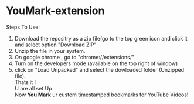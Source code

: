# YouMark-extension

Steps To Use:

1. Download the repositry as a zip file(go to the top green icon and click it and  select option "Download ZIP"
2. Unzip the file in your system.
3. On google chrome , go to "chrome://extensions/"
4. Turn on the developers mode (available on the top right of window)
5. click on "Load Unpacked" and select the dowloaded folder (Unzipped file).  
Thats it !  
U are all set Up   
Now **You Mark** ur custom timestamped bookmarks for YouTube Videos!
